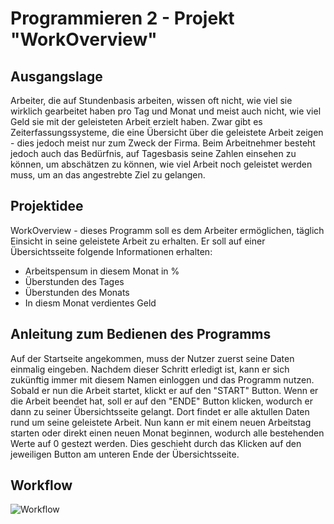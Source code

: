 # Programmieren 2 - Projekt "WorkOverview"
## Ausgangslage
Arbeiter, die auf Stundenbasis arbeiten, wissen oft nicht, wie viel sie wirklich gearbeitet haben pro Tag und Monat und meist auch nicht, wie viel Geld sie mit der geleisteten Arbeit erzielt haben. Zwar gibt es Zeiterfassungssysteme, die eine Übersicht über die geleistete Arbeit zeigen - dies jedoch meist nur zum Zweck der Firma. Beim Arbeitnehmer besteht jedoch auch das Bedürfnis, auf Tagesbasis seine Zahlen einsehen zu können, um abschätzen zu können, wie viel Arbeit noch geleistet werden muss, um an das angestrebte Ziel zu gelangen.

## Projektidee
WorkOverview - dieses Programm soll es dem Arbeiter ermöglichen, täglich Einsicht in seine geleistete Arbeit zu erhalten. Er soll auf einer Übersichtsseite folgende Informationen erhalten:
- Arbeitspensum in diesem Monat in %
- Überstunden des Tages
- Überstunden des Monats
- In diesm Monat verdientes Geld

## Anleitung zum Bedienen des Programms
Auf der Startseite angekommen, muss der Nutzer zuerst seine Daten einmalig eingeben. Nachdem dieser Schritt erledigt ist, kann er sich zukünftig immer mit diesem Namen einloggen und das Programm nutzen.
Sobald er nun die Arbeit startet, klickt er auf den "START" Button. Wenn er die Arbeit beendet hat, soll er auf den "ENDE" Button klicken, wodurch er dann zu seiner Übersichtsseite gelangt. Dort findet er alle aktullen Daten rund um seine geleistete Arbeit.
Nun kann er mit einem neuen Arbeitstag starten oder direkt einen neuen Monat beginnen, wodurch alle bestehenden Werte auf 0 gestezt werden. Dies geschieht durch das Klicken auf den jeweiligen Button am unteren Ende der Übersichtsseite.

## Workflow

![Workflow](https://user-images.githubusercontent.com/55879898/72202289-d1855300-345d-11ea-934f-88fce12493b6.jpg)
